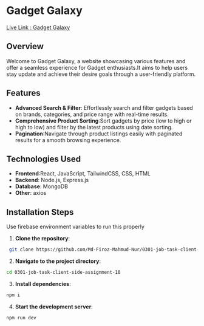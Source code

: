 # Gadget Galaxy

[Live Link : Gadget Galaxy](https://silly-gumption-d629f3.netlify.app/)

## Overview

Welcome to Gadget Galaxy, a website showcasing various features and offer a seamless experience for Gadget enthusiasts.It aims to help users stay update and achieve their desire goals through a user-friendly platform.

## Features

- **Advanced Search & Filter**: Effortlessly search and filter gadgets based on brands, categories, and price range with real-time results.
- **Comprehensive Product Sorting**:Sort gadgets by price (low to high or high to low) and filter by the latest products using date sorting.
- **Pagination**:Navigate through product listings easily with paginated results for a smooth browsing experience.

## Technologies Used

- **Frontend**:React, JavaScript, TailwindCSS, CSS, HTML
- **Backend**: Node.js, Express.js
- **Database**: MongoDB
- **Other**: axios

## Installation Steps

Use firebase environment variables to run this properly

1. **Clone the repository**:

```bash
 git clone https://github.com/Md-Firoz-Mahmud-Nur/0301-job-task-client-side-assignment-10.git
```

2. **Navigate to the project directory**:

```bash
cd 0301-job-task-client-side-assignment-10
```

3. **Install dependencies**:

```bash
npm i
```

4. **Start the development server**:

```bash
npm run dev
```
